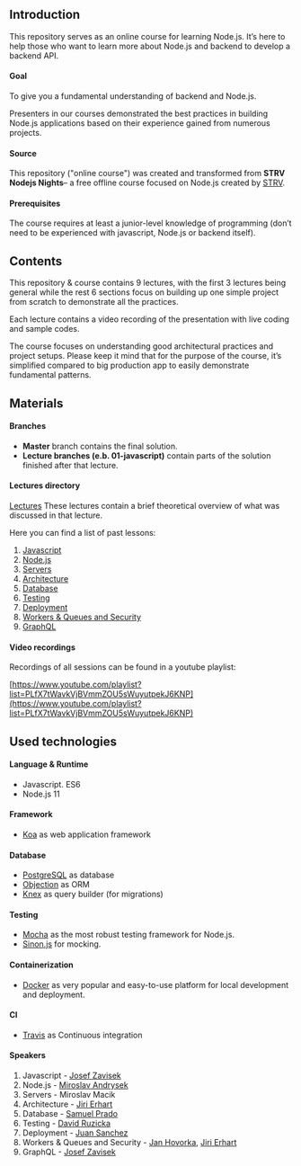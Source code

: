 ## Introduction
This repository serves as an online course for learning Node.js.
It’s here to help those who want to learn more about Node.js and backend to develop a backend API.

#### Goal
To give you a fundamental understanding of backend and Node.js.

Presenters in our courses demonstrated the best practices in building Node.js applications based on their experience gained from numerous projects.

#### Source
This repository ("online course") was created and transformed from **STRV Nodejs Nights**–
a free offline course focused on Node.js created by [STRV](https://www.strv.com/).

#### Prerequisites
The course requires at least a junior-level knowledge of programming (don’t need to be experienced with javascript, Node.js or backend itself).

## Contents

This repository & course contains 9 lectures, with the first 3 lectures being general while the rest 6 sections
focus on building up one simple project from scratch to demonstrate all the practices.

Each lecture contains a video recording of the presentation with live coding and sample codes.

The course focuses on understanding good architectural practices and project setups. Please keep it mind that for the purpose of the course, it’s simplified compared to big production app to easily demonstrate fundamental patterns.

## Materials

#### Branches
- **Master** branch contains the final solution.
- **Lecture branches (e.b. 01-javascript)** contain parts of the solution finished after that lecture.

#### Lectures directory

[Lectures](https://github.com/strvcom/nodejs-nights-2018/tree/master/lectures)
These lectures contain a brief theoretical overview of what was discussed in that lecture.

Here you can find a list of past lessons:

1. [Javascript](https://github.com/strvcom/nodejs-nights-2018/tree/master/lectures/01-javascript)
2. [Node.js](https://github.com/strvcom/nodejs-nights-2018/tree/master/lectures/02-nodejs)
3. [Servers](https://github.com/strvcom/nodejs-nights-2018/tree/master/lectures/03-servers)
4. [Architecture](https://github.com/strvcom/nodejs-nights-2018/tree/master/lectures/04-architecture)
5. [Database](https://github.com/strvcom/nodejs-nights-2018/tree/master/lectures/05-database)
6. [Testing](https://github.com/strvcom/nodejs-nights-2018/tree/master/lectures/06-testing)
7. [Deployment](https://github.com/strvcom/nodejs-nights-2018/tree/master/lectures/07-deployment)
8. [Workers & Queues and Security](https://github.com/strvcom/nodejs-nights-2018/tree/master/lectures/08-workers-security)
9. [GraphQL](https://github.com/strvcom/nodejs-nights-2018/tree/master/lectures/09-graphql)

#### Video recordings
Recordings of all sessions can be found in a youtube playlist:

[https://www.youtube.com/playlist?list=PLfX7tWavkVjBVmmZOU5sWuyutpekJ6KNP](https://www.youtube.com/playlist?list=PLfX7tWavkVjBVmmZOU5sWuyutpekJ6KNP)


## Used technologies
#### Language & Runtime
- Javascript. ES6
- Node.js 11

#### Framework
- [Koa](https://github.com/koajs/koa) as web application framework

#### Database
- [PostgreSQL](https://www.postgresql.org/) as database
- [Objection](https://github.com/sensepost/objection) as ORM
- [Knex](https://github.com/tgriesser/knex) as query builder (for migrations)

#### Testing
- [Mocha](https://github.com/mochajs/mocha) as the most robust testing framework for Node.js.
- [Sinon.js](https://sinonjs.org/) for mocking.

#### Containerization
- [Docker](https://www.docker.com/) as very popular and easy-to-use platform for local development and deployment.

#### CI
- [Travis](https://travis-ci.org/) as Continuous integration


#### Speakers
1. Javascript - [Josef Zavisek](https://www.linkedin.com/in/zavisek)
2. Node.js - [Miroslav Andrysek](https://www.linkedin.com/in/mandrysek/)
3. Servers - Miroslav Macik
4. Architecture - [Jiri Erhart](https://www.linkedin.com/in/ji%C5%99%C3%AD-erhart-bb03437b/)
5. Database - [Samuel Prado](https://www.linkedin.com/in/samuel-prado-80b80121/)
6. Testing - [David Ruzicka](https://www.linkedin.com/in/davidruzickacz/)
7. Deployment - [Juan Sanchez](https://www.linkedin.com/in/juan-sanchez-508901b8/)
8. Workers & Queues and Security - [Jan Hovorka](https://www.linkedin.com/in/honzahovorka/), [Jiri Erhart](https://www.linkedin.com/in/ji%C5%99%C3%AD-erhart-bb03437b/)
9. GraphQL - [Josef Zavisek](https://www.linkedin.com/in/zavisek)
